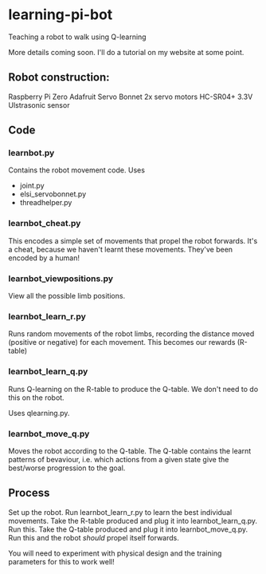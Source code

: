 # learning-pi-bot

Teaching a robot to walk using Q-learning

More details coming soon.  I'll do a tutorial on my website at some point.

## Robot construction:

Raspberry Pi Zero
Adafruit Servo Bonnet
2x servo motors
HC-SR04+ 3.3V Ulstrasonic sensor


## Code

### learnbot.py 

Contains the robot movement code.  Uses 

- joint.py
- elsi_servobonnet.py
- threadhelper.py

### learnbot_cheat.py

This encodes a simple set of movements that propel the robot forwards.  It's a cheat, because we haven't learnt these movements.  They've been encoded by a human!

### learnbot_viewpositions.py

View all the possible limb positions.

### learnbot_learn_r.py

Runs random movements of the robot limbs, recording the distance moved (positive or negative) for each movement.  This becomes our rewards (R-table)

### learnbot_learn_q.py

Runs Q-learning on the R-table to produce the Q-table.  We don't need to do this on the robot.

Uses qlearning.py.

### learnbot_move_q.py

Moves the robot according to the Q-table.  The Q-table contains the learnt patterns of bevaviour, i.e. which actions from a given state give the best/worse progression to the goal.


## Process

Set up the robot.  Run learnbot_learn_r.py to learn the best individual movements.  Take the R-table produced and plug it into learnbot_learn_q.py.  Run this.  Take the Q-table produced and plug it into learnbot_move_q.py.  Run this and the robot *should* propel itself forwards.  

You will need to experiment with physical design and the training parameters for this to work well!